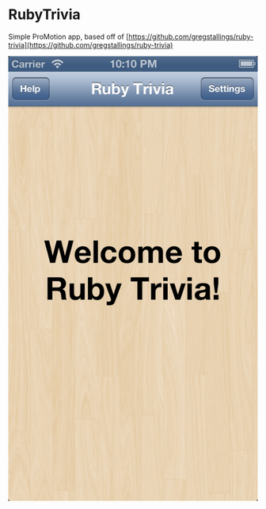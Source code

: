 RubyTrivia
==========

Simple ProMotion app, based off of [https://github.com/gregstallings/ruby-trivia](https://github.com/gregstallings/ruby-trivia)

![RubyTrivia](./resources/Default-568h@2x.png "Screenshot")